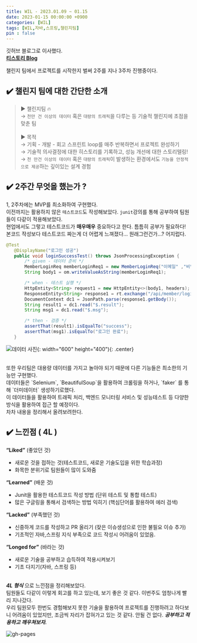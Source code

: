 ```yaml
---
title: WIL - 2023.01.09 ~ 01.15
date: 2023-01-15 00:00:00 +0900
categories: [WIL]
tags: [WIL,자바,스프링,챌린지팀]
pin : false
---
```


깃허브 블로그로 이사했다.<br>
[**티스토리 Blog**](https://seungit.tistory.com/)<br>

챌린지 팀에서 프로젝트를 시작한지 벌써 2주를 지나 3주차 진행중이다.<br>

## ✔️ 챌린지 팀에 대한 간단한 소개
> ► 챌린지팀 🔥<br>
  → `천만 건 이상의 데이터` 혹은 `대량의 트래픽`을 다루는 등 기술적 챌린지에 초점을 맞춘 팀<br><br>
  ► 목적<br>
  → 기획 - 개발 - 회고 스프린트 loop를 매주 반복하면서 프로젝트 완성하기<br>
  → 기술적 의사결정에 대한 히스토리를 기록하고, 성능 개선에 대한 스토리텔링!<br>
  → `천 만건 이상의 데이터` 혹은 `대량의 트래픽`이 발생하는 환경에서도 `기능을 안정적으로 제공`하는 깊이있는 설계 경험<br>


## ✔️ 2주간 무엇을 했는가 ?
 1, 2주차에는 MVP를 최소화하여 구현했다.<br>
 이전까지는 활용하지 않은 `테스트코드`도 작성해보았다. `junit`강의를 통해 공부하여 팀원들이 다같이 적용해보았다.<br>
 현업에서도 그렇고 테스트코드가 <b>매우매우</b> 중요하다고 한다. 틈틈히 공부가 필요하다!<br>
 본코드 작성보다 테스트코드 짜는게 더 어렵게 느껴졌다... 원래그런건가...? 어지럽다.<br>
 ```java
 @Test
    @DisplayName("로그인 성공")
    public void loginSuccessTest() throws JsonProcessingException {
        /* given - 데이터 준비 */
        MemberLoginReq memberLoginReq1 = new MemberLoginReq("이메일" ,"비밀번호");
        String body1 = om.writeValueAsString(memberLoginReq1);

        /* when - 테스트 실행 */
        HttpEntity<String> request1 = new HttpEntity<>(body1, headers);
        ResponseEntity<String> response1 = rt.exchange("/api/member/login", HttpMethod.POST, request1, String.class);
        DocumentContext dc1 = JsonPath.parse(response1.getBody());
        String result1 = dc1.read("$.result");
        String msg1 = dc1.read("$.msg");

        /* then - 검증 */
        assertThat(result1).isEqualTo("success");
        assertThat(msg1).isEqualTo("로그인 완료");
    }
```

![데이터 사진](../../../assets/img/data.png "데이터 사진"){: width="600" height="400"){: .center}

 <br>
 또한 우리팀은 대용량 데이터를 가지고 놀아야 되기 때문에 다른 기능들은 최소한의 기능만 구현했다.<br>
 데이터들은 `Selenium`, `BeautifulSoup`을 활용하여 크롤링을 하거나, `faker` 를 통해 `더미데이터` 생성하기로했다.<br>
이 데이터들을 활용하여 트래픽 처리, 백엔드 모니터링 서비스 및 성능테스트 등 다양한 방식을 활용하여 접근 할 예정이다.<br>
차차 내용을 정리해서 올려보려한다.<br>


## ✔️ 느낀점 ( 4L )
**“Liked”** (좋았던 것)
- 새로운 것을 접하는 것(테스트코드, 새로운 기술도입을 위한 학습과정)
- 화목한 분위기로 팀원들이 많이 도와줌

**“Learned”** (배운 것)
- Junit을 활용한 테스트코드 작성 방법 (단위 테스트 및 통합 테스트)
- 많은 구글링을 통해서 검색하는 방법 익히기 (핵심단어를 활용하여 에러 검색)

**“Lacked”** (부족했던 것)
- 신중하게 코드를 작성하고 PR 올리기 (잦은 이슈생성으로 인한 불필요 이슈 추가)
- 기초적인 자바,스프링 지식 부족으로 코드 작성시 어려움이 있었음.

**“Longed for”** (바라는 것)
- 새로운 기술을 공부하고 습득하여 적용시켜보기
- 기초 다지기(자바, 스프링 등)
<br><br>

***4L 형식*** 으로 느낀점을 정리해보았다.<br>
팀원들도 다같이 이렇게 회고를 하고 있는데, 보기 좋은 것 같다. 이번주도 엄청나게 빨리 지나갔다.<br>
우리 팀원모두 한번도 경험해보지 못한 기술을 활용하여 프로젝트를 진행하려고 하다보니 어려움이 있었지만, 조금씩 자리가 잡혀가고 있는 것 같다. 안될 건 없다. ***공부하고 적용하고 깨우쳐보자.***




![gh-pages](../../../assets/img/favicons/android-chrome-256x256.png)